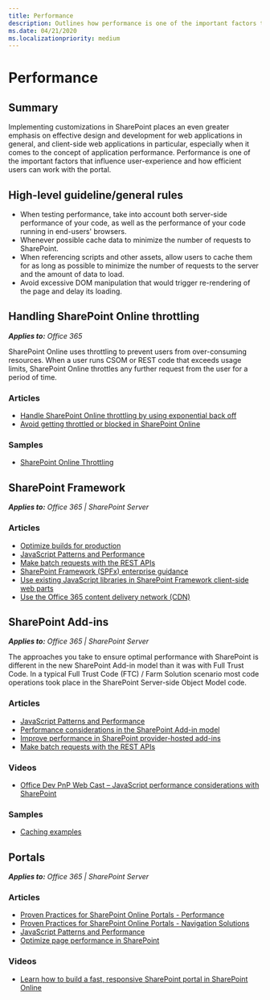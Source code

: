 ```yaml
---
title: Performance
description: Outlines how performance is one of the important factors that influence user-experience and how efficient users can work with the portal.
ms.date: 04/21/2020
ms.localizationpriority: medium
---
```

# Performance

## Summary

Implementing customizations in SharePoint places an even greater emphasis on effective design and development for web applications in general, and client-side web applications in particular, especially when it comes to the concept of application performance. Performance is one of the important factors that influence user-experience and how efficient users can work with the portal.

## High-level guideline/general rules

- When testing performance, take into account both server-side performance of your code, as well as the performance of your code running in end-users' browsers.
- Whenever possible cache data to minimize the number of requests to SharePoint.
- When referencing scripts and other assets, allow users to cache them for as long as possible to minimize the number of requests to the server and the amount of data to load.
- Avoid excessive DOM manipulation that would trigger re-rendering of the page and delay its loading.

## Handling SharePoint Online throttling

_**Applies to:** Office 365_

SharePoint Online uses throttling to prevent users from over-consuming resources. When a user runs CSOM or REST code that exceeds usage limits, SharePoint Online throttles any further request from the user for a period of time.

### Articles

- [Handle SharePoint Online throttling by using exponential back off](/sharepoint/dev/solution-guidance/handle-sharepoint-online-throttling-by-using-exponential-back-off)
- [Avoid getting throttled or blocked in SharePoint Online](/sharepoint/dev/general-development/how-to-avoid-getting-throttled-or-blocked-in-sharepoint-online)

### Samples

- [SharePoint Online Throttling](https://github.com/SharePoint/PnP/tree/master/Samples/Core.Throttling)

## SharePoint Framework

_**Applies to:** Office 365 | SharePoint Server_

### Articles

- [Optimize builds for production](/sharepoint/dev/spfx/toolchain/optimize-builds-for-production)
- [JavaScript Patterns and Performance](/sharepoint/dev/solution-guidance/javascript-patterns-and-performance)
- [Make batch requests with the REST APIs](/sharepoint/dev/sp-add-ins/make-batch-requests-with-the-rest-apis)
- [SharePoint Framework (SPFx) enterprise guidance](/sharepoint/dev/spfx/enterprise-guidance)
- [Use existing JavaScript libraries in SharePoint Framework client-side web parts](/sharepoint/dev/spfx/web-parts/guidance/use-existing-javascript-libraries)
- [Use the Office 365 content delivery network (CDN)](/sharepoint/dev/general-development/office-365-cdn)

## SharePoint Add-ins

_**Applies to:** Office 365 | SharePoint Server_

The approaches you take to ensure optimal performance with SharePoint is different in the new SharePoint Add-in model than it was with Full Trust Code. In a typical Full Trust Code (FTC) / Farm Solution scenario most code operations took place in the SharePoint Server-side Object Model code.

### Articles

- [JavaScript Patterns and Performance](/sharepoint/dev/solution-guidance/javascript-patterns-and-performance)
- [Performance considerations in the SharePoint Add-in model](/sharepoint/dev/solution-guidance/performance-considerations-sharepoint-add-in)
- [Improve performance in SharePoint provider-hosted add-ins](/sharepoint/dev/solution-guidance/improve-performance-in-sharepoint-provider-hosted-add-ins)
- [Make batch requests with the REST APIs](/sharepoint/dev/sp-add-ins/make-batch-requests-with-the-rest-apis)

### Videos

- [Office Dev PnP Web Cast – JavaScript performance considerations with SharePoint](https://developer.microsoft.com/office/blogs/javascript-performance-considerations-with-sharepoint)

### Samples

- [Caching examples](https://github.com/SharePoint/PnP/tree/master/Samples/Performance.Caching)

## Portals

_**Applies to:** Office 365 | SharePoint Server_

### Articles

- [Proven Practices for SharePoint Online Portals - Performance](/sharepoint/dev/solution-guidance/portal-performance)
- [Proven Practices for SharePoint Online Portals - Navigation Solutions](/sharepoint/dev/solution-guidance/portal-navigation)
- [JavaScript Patterns and Performance](/sharepoint/dev/solution-guidance/javascript-patterns-and-performance)
- [Optimize page performance in SharePoint](/sharepoint/dev/general-development/optimize-page-performance-in-sharepoint)

### Videos

- [Learn how to build a fast, responsive SharePoint portal in SharePoint Online](https://www.youtube.com/watch?v=tD3mkbfhIbM)
